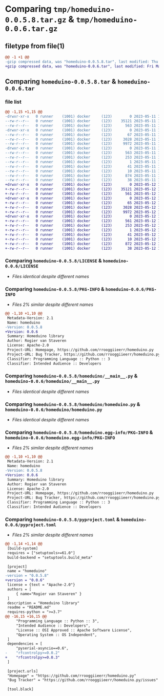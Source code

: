 # Comparing `tmp/homeduino-0.0.5.8.tar.gz` & `tmp/homeduino-0.0.6.tar.gz`

## filetype from file(1)

```diff
@@ -1 +1 @@
-gzip compressed data, was "homeduino-0.0.5.8.tar", last modified: Thu May 11 16:46:52 2023, max compression
+gzip compressed data, was "homeduino-0.0.6.tar", last modified: Fri May 12 15:02:50 2023, max compression
```

## Comparing `homeduino-0.0.5.8.tar` & `homeduino-0.0.6.tar`

### file list

```diff
@@ -1,15 +1,15 @@
-drwxr-xr-x   0 runner    (1001) docker     (123)        0 2023-05-11 16:46:52.451246 homeduino-0.0.5.8/
--rw-r--r--   0 runner    (1001) docker     (123)    35121 2023-05-11 16:46:32.000000 homeduino-0.0.5.8/LICENSE
--rw-r--r--   0 runner    (1001) docker     (123)      563 2023-05-11 16:46:52.451246 homeduino-0.0.5.8/PKG-INFO
-drwxr-xr-x   0 runner    (1001) docker     (123)        0 2023-05-11 16:46:52.451246 homeduino-0.0.5.8/homeduino/
--rw-r--r--   0 runner    (1001) docker     (123)       67 2023-05-11 16:46:32.000000 homeduino-0.0.5.8/homeduino/__init__.py
--rw-r--r--   0 runner    (1001) docker     (123)     3028 2023-05-11 16:46:32.000000 homeduino-0.0.5.8/homeduino/__main__.py
--rw-r--r--   0 runner    (1001) docker     (123)     9972 2023-05-11 16:46:32.000000 homeduino-0.0.5.8/homeduino/homeduino.py
-drwxr-xr-x   0 runner    (1001) docker     (123)        0 2023-05-11 16:46:52.451246 homeduino-0.0.5.8/homeduino.egg-info/
--rw-r--r--   0 runner    (1001) docker     (123)      563 2023-05-11 16:46:52.000000 homeduino-0.0.5.8/homeduino.egg-info/PKG-INFO
--rw-r--r--   0 runner    (1001) docker     (123)      253 2023-05-11 16:46:52.000000 homeduino-0.0.5.8/homeduino.egg-info/SOURCES.txt
--rw-r--r--   0 runner    (1001) docker     (123)        1 2023-05-11 16:46:52.000000 homeduino-0.0.5.8/homeduino.egg-info/dependency_links.txt
--rw-r--r--   0 runner    (1001) docker     (123)       41 2023-05-11 16:46:52.000000 homeduino-0.0.5.8/homeduino.egg-info/requires.txt
--rw-r--r--   0 runner    (1001) docker     (123)       10 2023-05-11 16:46:52.000000 homeduino-0.0.5.8/homeduino.egg-info/top_level.txt
--rw-r--r--   0 runner    (1001) docker     (123)      874 2023-05-11 16:46:32.000000 homeduino-0.0.5.8/pyproject.toml
--rw-r--r--   0 runner    (1001) docker     (123)       38 2023-05-11 16:46:52.451246 homeduino-0.0.5.8/setup.cfg
+drwxr-xr-x   0 runner    (1001) docker     (123)        0 2023-05-12 15:02:50.867834 homeduino-0.0.6/
+-rw-r--r--   0 runner    (1001) docker     (123)    35121 2023-05-12 15:02:35.000000 homeduino-0.0.6/LICENSE
+-rw-r--r--   0 runner    (1001) docker     (123)      561 2023-05-12 15:02:50.867834 homeduino-0.0.6/PKG-INFO
+drwxr-xr-x   0 runner    (1001) docker     (123)        0 2023-05-12 15:02:50.863834 homeduino-0.0.6/homeduino/
+-rw-r--r--   0 runner    (1001) docker     (123)       65 2023-05-12 15:02:35.000000 homeduino-0.0.6/homeduino/__init__.py
+-rw-r--r--   0 runner    (1001) docker     (123)     3028 2023-05-12 15:02:35.000000 homeduino-0.0.6/homeduino/__main__.py
+-rw-r--r--   0 runner    (1001) docker     (123)     9972 2023-05-12 15:02:35.000000 homeduino-0.0.6/homeduino/homeduino.py
+drwxr-xr-x   0 runner    (1001) docker     (123)        0 2023-05-12 15:02:50.867834 homeduino-0.0.6/homeduino.egg-info/
+-rw-r--r--   0 runner    (1001) docker     (123)      561 2023-05-12 15:02:50.000000 homeduino-0.0.6/homeduino.egg-info/PKG-INFO
+-rw-r--r--   0 runner    (1001) docker     (123)      253 2023-05-12 15:02:50.000000 homeduino-0.0.6/homeduino.egg-info/SOURCES.txt
+-rw-r--r--   0 runner    (1001) docker     (123)        1 2023-05-12 15:02:50.000000 homeduino-0.0.6/homeduino.egg-info/dependency_links.txt
+-rw-r--r--   0 runner    (1001) docker     (123)       41 2023-05-12 15:02:50.000000 homeduino-0.0.6/homeduino.egg-info/requires.txt
+-rw-r--r--   0 runner    (1001) docker     (123)       10 2023-05-12 15:02:50.000000 homeduino-0.0.6/homeduino.egg-info/top_level.txt
+-rw-r--r--   0 runner    (1001) docker     (123)      872 2023-05-12 15:02:35.000000 homeduino-0.0.6/pyproject.toml
+-rw-r--r--   0 runner    (1001) docker     (123)       38 2023-05-12 15:02:50.867834 homeduino-0.0.6/setup.cfg
```

### Comparing `homeduino-0.0.5.8/LICENSE` & `homeduino-0.0.6/LICENSE`

 * *Files identical despite different names*

### Comparing `homeduino-0.0.5.8/PKG-INFO` & `homeduino-0.0.6/PKG-INFO`

 * *Files 2% similar despite different names*

```diff
@@ -1,10 +1,10 @@
 Metadata-Version: 2.1
 Name: homeduino
-Version: 0.0.5.8
+Version: 0.0.6
 Summary: Homeduino library
 Author: Rogier van Staveren
 License: Apache-2.0
 Project-URL: Homepage, https://github.com/rrooggiieerr/homeduino.py
 Project-URL: Bug Tracker, https://github.com/rrooggiieerr/homeduino.py/issues
 Classifier: Programming Language :: Python :: 3
 Classifier: Intended Audience :: Developers
```

### Comparing `homeduino-0.0.5.8/homeduino/__main__.py` & `homeduino-0.0.6/homeduino/__main__.py`

 * *Files identical despite different names*

### Comparing `homeduino-0.0.5.8/homeduino/homeduino.py` & `homeduino-0.0.6/homeduino/homeduino.py`

 * *Files identical despite different names*

### Comparing `homeduino-0.0.5.8/homeduino.egg-info/PKG-INFO` & `homeduino-0.0.6/homeduino.egg-info/PKG-INFO`

 * *Files 2% similar despite different names*

```diff
@@ -1,10 +1,10 @@
 Metadata-Version: 2.1
 Name: homeduino
-Version: 0.0.5.8
+Version: 0.0.6
 Summary: Homeduino library
 Author: Rogier van Staveren
 License: Apache-2.0
 Project-URL: Homepage, https://github.com/rrooggiieerr/homeduino.py
 Project-URL: Bug Tracker, https://github.com/rrooggiieerr/homeduino.py/issues
 Classifier: Programming Language :: Python :: 3
 Classifier: Intended Audience :: Developers
```

### Comparing `homeduino-0.0.5.8/pyproject.toml` & `homeduino-0.0.6/pyproject.toml`

 * *Files 2% similar despite different names*

```diff
@@ -1,14 +1,14 @@
 [build-system]
 requires = ["setuptools>=61.0"]
 build-backend = "setuptools.build_meta"
 
 [project]
 name = "homeduino"
-version = "0.0.5.8"
+version = "0.0.6"
 license = {text = "Apache-2.0"}
 authors = [
     { name="Rogier van Staveren" }
 ]
 description = "Homeduino library"
 readme = "README.md"
 requires-python = ">=3.7"
@@ -16,15 +16,15 @@
     "Programming Language :: Python :: 3",
     "Intended Audience :: Developers",
     "License :: OSI Approved :: Apache Software License",
     "Operating System :: OS Independent",
 ]
 dependencies = [
     "pyserial-asyncio==0.6",
-    "rfcontrolpy>=0.0.2"
+    "rfcontrolpy>=0.0.3"
 ]
 
 [project.urls]
 "Homepage" = "https://github.com/rrooggiieerr/homeduino.py"
 "Bug Tracker" = "https://github.com/rrooggiieerr/homeduino.py/issues"
 
 [tool.black]
```

